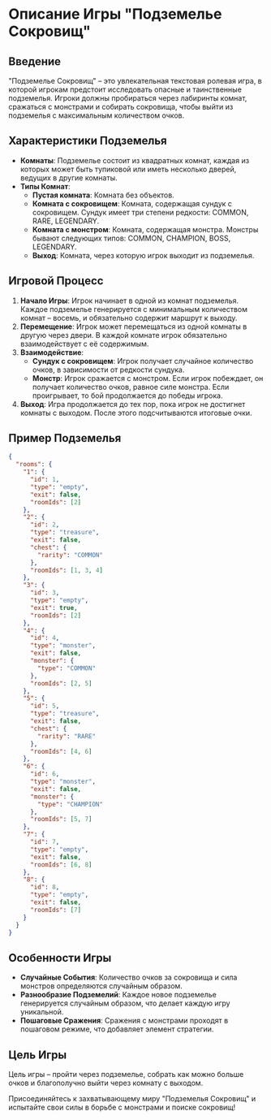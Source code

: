 # Описание Игры "Подземелье Сокровищ"

## Введение
"Подземелье Сокровищ" – это увлекательная текстовая ролевая игра, в которой игрокам предстоит исследовать опасные и таинственные подземелья. Игроки должны пробираться через лабиринты комнат, сражаться с монстрами и собирать сокровища, чтобы выйти из подземелья с максимальным количеством очков.

## Характеристики Подземелья
- **Комнаты**: Подземелье состоит из квадратных комнат, каждая из которых может быть тупиковой или иметь несколько дверей, ведущих в другие комнаты.
- **Типы Комнат**:
  - **Пустая комната**: Комната без объектов.
  - **Комната с сокровищем**: Комната, содержащая сундук с сокровищем. Сундук имеет три степени редкости: COMMON, RARE, LEGENDARY.
  - **Комната с монстром**: Комната, содержащая монстра. Монстры бывают следующих типов: COMMON, CHAMPION, BOSS, LEGENDARY.
  - **Выход**: Комната, через которую игрок выходит из подземелья.

## Игровой Процесс
1. **Начало Игры**: Игрок начинает в одной из комнат подземелья. Каждое подземелье генерируется с минимальным количеством комнат – восемь, и обязательно содержит маршрут к выходу.
2. **Перемещение**: Игрок может перемещаться из одной комнаты в другую через двери. В каждой комнате игрок обязательно взаимодействует с её содержимым.
3. **Взаимодействие**:
   - **Сундук с сокровищем**: Игрок получает случайное количество очков, в зависимости от редкости сундука.
   - **Монстр**: Игрок сражается с монстром. Если игрок побеждает, он получает количество очков, равное силе монстра. Если проигрывает, то бой продолжается до победы игрока.
4. **Выход**: Игра продолжается до тех пор, пока игрок не достигнет комнаты с выходом. После этого подсчитываются итоговые очки.

## Пример Подземелья
```json
{
  "rooms": {
    "1": {
      "id": 1,
      "type": "empty",
      "exit": false,
      "roomIds": [2]
    },
    "2": {
      "id": 2,
      "type": "treasure",
      "exit": false,
      "chest": {
        "rarity": "COMMON"
      },
      "roomIds": [1, 3, 4]
    },
    "3": {
      "id": 3,
      "type": "empty",
      "exit": true,
      "roomIds": [2]
    },
    "4": {
      "id": 4,
      "type": "monster",
      "exit": false,
      "monster": {
        "type": "COMMON"
      },
      "roomIds": [2, 5]
    },
    "5": {
      "id": 5,
      "type": "treasure",
      "exit": false,
      "chest": {
        "rarity": "RARE"
      },
      "roomIds": [4, 6]
    },
    "6": {
      "id": 6,
      "type": "monster",
      "exit": false,
      "monster": {
        "type": "CHAMPION"
      },
      "roomIds": [5, 7]
    },
    "7": {
      "id": 7,
      "type": "empty",
      "exit": false,
      "roomIds": [6, 8]
    },
    "8": {
      "id": 8,
      "type": "empty",
      "exit": false,
      "roomIds": [7]
    }
  }
}
```

## Особенности Игры
- **Случайные События**: Количество очков за сокровища и сила монстров определяются случайным образом.
- **Разнообразие Подземелий**: Каждое новое подземелье генерируется случайным образом, что делает каждую игру уникальной.
- **Пошаговые Сражения**: Сражения с монстрами проходят в пошаговом режиме, что добавляет элемент стратегии.

## Цель Игры
Цель игры – пройти через подземелье, собрать как можно больше очков и благополучно выйти через комнату с выходом.

Присоединяйтесь к захватывающему миру "Подземелья Сокровищ" и испытайте свои силы в борьбе с монстрами и поиске сокровищ!
